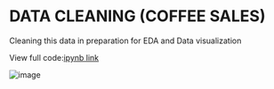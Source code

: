 # **DATA CLEANING (COFFEE SALES)**

Cleaning this data in preparation for EDA and Data visualization

View full code:[ipynb link](https://github.com/mr-jxtr/Data_Analytics_Projects/blob/6b27dfcd8fdc89c02bcd6263cbe9b78459c445f6/Data%20Cleaning%20Coffee%20Sales/updated_coffee_sales_clean.ipynb)

![image](https://github.com/user-attachments/assets/972dd4c3-3d8a-475f-9264-9fef59e75c1d)
